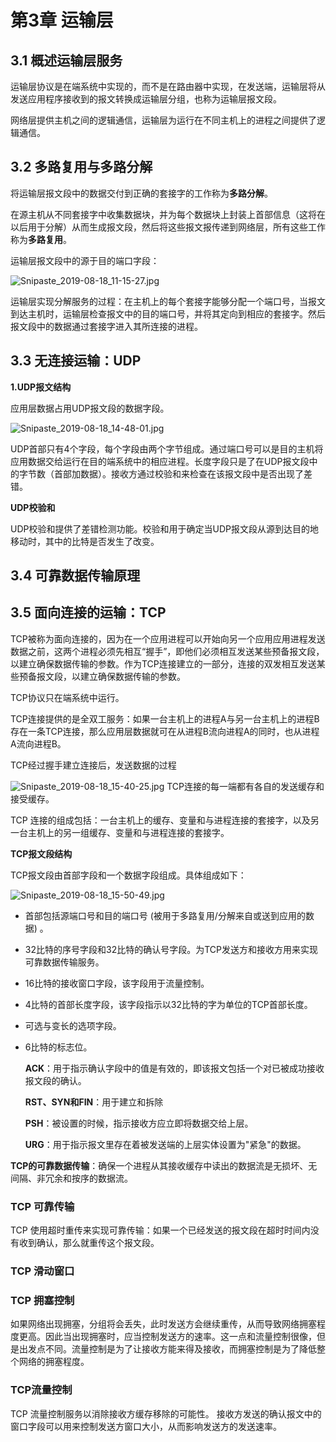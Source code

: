 # 第3章 运输层

## 3.1 概述运输层服务

运输层协议是在端系统中实现的，而不是在路由器中实现，在发送端，运输层将从发送应用程序接收到的报文转换成运输层分组，也称为运输层报文段。

网络层提供主机之间的逻辑通信，运输层为运行在不同主机上的进程之间提供了逻辑通信。

## 3.2 多路复用与多路分解

将运输层报文段中的数据交付到正确的套接字的工作称为**多路分解**。

在源主机从不同套接字中收集数据块，并为每个数据块上封装上首部信息（这将在以后用于分解）从而生成报文段，然后将这些报文报传递到网络层，所有这些工作称为**多路复用**。

运输层报文段中的源于目的端口字段：

![Snipaste_2019-08-18_11-15-27.jpg](https://i.loli.net/2019/08/18/pdt58S1Ki3kaRlm.jpg)

运输层实现分解服务的过程：在主机上的每个套接字能够分配一个端口号，当报文到达主机时，运输层检查报文中的目的端口号，并将其定向到相应的套接字。然后报文段中的数据通过套接字进入其所连接的进程。

## 3.3 无连接运输：UDP

**1.UDP报文结构**

应用层数据占用UDP报文段的数据字段。

![Snipaste_2019-08-18_14-48-01.jpg](https://i.loli.net/2019/08/18/odNwqkuz8GetbrI.jpg)

UDP首部只有4个字段，每个字段由两个字节组成。通过端口号可以是目的主机将应用数据交给运行在目的端系统中的相应进程。长度字段只是了在UDP报文段中的字节数（首部加数据）。接收方通过校验和来检查在该报文段中是否出现了差错。

**UDP校验和**

UDP校验和提供了差错检测功能。校验和用于确定当UDP报文段从源到达目的地移动时，其中的比特是否发生了改变。

## 3.4 可靠数据传输原理

## 3.5 面向连接的运输：TCP

TCP被称为面向连接的，因为在一个应用进程可以开始向另一个应用应用进程发送数据之前，这两个进程必须先相互“握手”，即他们必须相互发送某些预备报文段，以建立确保数据传输的参数。作为TCP连接建立的一部分，连接的双发相互发送某些预备报文段，以建立确保数据传输的参数。

TCP协议只在端系统中运行。

TCP连接提供的是全双工服务：如果一台主机上的进程A与另一台主机上的进程B存在一条TCP连接，那么应用层数据就可在从进程B流向进程A的同时，也从进程A流向进程B。

TCP经过握手建立连接后，发送数据的过程

![Snipaste_2019-08-18_15-40-25.jpg](https://i.loli.net/2019/08/18/Gv528rq9dK4AMWL.jpg)
TCP连接的每一端都有各自的发送缓存和接受缓存。

TCP 连接的组成包括：一台主机上的缓存、变量和与进程连接的套接字，以及另一台主机上的另一组缓存、变量和与进程连接的套接字。

**TCP报文段结构**

TCP报文段由首部字段和一个数据字段组成。具体组成如下：

![Snipaste_2019-08-18_15-50-49.jpg](https://i.loli.net/2019/08/18/tKZs32rhWJDFBdb.jpg)



* 首部包括源端口号和目的端口号 (被用于多路复用/分解来自或送到应用的数据) 。

* 32比特的序号字段和32比特的确认号字段。为TCP发送方和接收方用来实现可靠数据传输服务。

* 16比特的接收窗口字段，该字段用于流量控制。

* 4比特的首部长度字段，该字段指示以32比特的字为单位的TCP首部长度。

* 可选与变长的选项字段。

* 6比特的标志位。

  **ACK**：用于指示确认字段中的值是有效的，即该报文包括一个对已被成功接收报文段的确认。

  **RST、SYN和FIN**：用于建立和拆除

  **PSH**：被设置的时候，指示接收方应立即将数据交给上层。

  **URG**：用于指示报文里存在着被发送端的上层实体设置为"紧急"的数据。

**TCP的可靠数据传输**：确保一个进程从其接收缓存中读出的数据流是无损坏、无间隔、非冗余和按序的数据流。

### TCP 可靠传输
TCP 使用超时重传来实现可靠传输：如果一个已经发送的报文段在超时时间内没有收到确认，那么就重传这个报文段。

### TCP 滑动窗口


###  TCP 拥塞控制

如果网络出现拥塞，分组将会丢失，此时发送方会继续重传，从而导致网络拥塞程度更高。因此当出现拥塞时，应当控制发送方的速率。这一点和流量控制很像，但是出发点不同。流量控制是为了让接收方能来得及接收，而拥塞控制是为了降低整个网络的拥塞程度。


### TCP流量控制
TCP 流量控制服务以消除接收方缓存移除的可能性。
接收方发送的确认报文中的窗口字段可以用来控制发送方窗口大小，从而影响发送方的发送速率。





